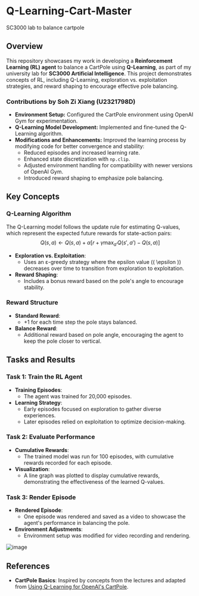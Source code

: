 # Q-Learning-Cart-Master
SC3000 lab to balance cartpole 

## Overview
This repository showcases my work in developing a **Reinforcement Learning (RL) agent** to balance a CartPole using **Q-Learning**, as part of my university lab for **SC3000 Artificial Intelligence**. This project demonstrates concepts of RL, including Q-Learning, exploration vs. exploitation strategies, and reward shaping to encourage effective pole balancing.

### Contributions by Soh Zi Xiang (U2321798D)
- **Environment Setup:** Configured the CartPole environment using OpenAI Gym for experimentation.
- **Q-Learning Model Development:** Implemented and fine-tuned the Q-Learning algorithm.
- **Modifications and Enhancements:** Improved the learning process by modifying code for better convergence and stability:
  - Reduced episodes and increased learning rate.
  - Enhanced state discretization with `np.clip`.
  - Adjusted environment handling for compatibility with newer versions of OpenAI Gym.
  - Introduced reward shaping to emphasize pole balancing.

## Key Concepts
### Q-Learning Algorithm
The Q-Learning model follows the update rule for estimating Q-values, which represent the expected future rewards for state-action pairs:
$$ Q(s,a) \leftarrow Q(s,a) + \alpha \big[ r + \gamma \max_{a'} Q(s',a') - Q(s,a) \big] $$

- **Exploration vs. Exploitation**: 
  - Uses an ε-greedy strategy where the epsilon value (\( \epsilon \)) decreases over time to transition from exploration to exploitation.
- **Reward Shaping**:
  - Includes a bonus reward based on the pole's angle to encourage stability.

### Reward Structure
- **Standard Reward**:
  - +1 for each time step the pole stays balanced.
- **Balance Reward**:
  - Additional reward based on pole angle, encouraging the agent to keep the pole closer to vertical.

## Tasks and Results
### Task 1: Train the RL Agent
- **Training Episodes**:
  - The agent was trained for 20,000 episodes.
- **Learning Strategy**:
  - Early episodes focused on exploration to gather diverse experiences.
  - Later episodes relied on exploitation to optimize decision-making.

### Task 2: Evaluate Performance
- **Cumulative Rewards**:
  - The trained model was run for 100 episodes, with cumulative rewards recorded for each episode.
- **Visualization**:
  - A line graph was plotted to display cumulative rewards, demonstrating the effectiveness of the learned Q-values.

### Task 3: Render Episode
- **Rendered Episode**:
  - One episode was rendered and saved as a video to showcase the agent's performance in balancing the pole.
- **Environment Adjustments**:
  - Environment setup was modified for video recording and rendering.

 ![image](https://github.com/user-attachments/assets/5deb5846-7257-4dbc-9c33-577ca1c62a52)


## References
- **CartPole Basics**: Inspired by concepts from the lectures and adapted from [Using Q-Learning for OpenAI's CartPole](https://medium.com/swlh/using-q-learning-for-openais-cartpole-v1-4a216ef237df).
